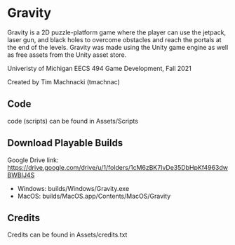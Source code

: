 # Gravity
Gravity is a 2D puzzle-platform game where the player can use the jetpack, laser
gun, and black holes to overcome obstacles and reach the portals at the end of the
levels. Gravity was made using the Unity game engine as well as free assets from the Unity asset store.

Univeristy of Michigan EECS 494 Game Development,  Fall 2021

Created by Tim Machnacki (tmachnac)
## Code
code (scripts) can be found in Assets/Scripts

## Download Playable Builds
Google Drive link: https://drive.google.com/drive/u/1/folders/1cM6zBK7lvDe35DbHpKf4963dwBWBIJ4S
- Windows: builds/Windows/Gravity.exe
- MacOS: builds/MacOS.app/Contents/MacOS/Gravity

## Credits
Credits can be found in Assets/credits.txt